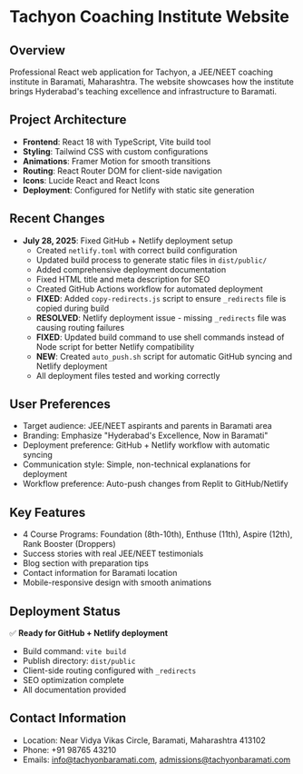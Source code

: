 # Tachyon Coaching Institute Website

## Overview
Professional React web application for Tachyon, a JEE/NEET coaching institute in Baramati, Maharashtra. The website showcases how the institute brings Hyderabad's teaching excellence and infrastructure to Baramati.

## Project Architecture
- **Frontend**: React 18 with TypeScript, Vite build tool
- **Styling**: Tailwind CSS with custom configurations
- **Animations**: Framer Motion for smooth transitions
- **Routing**: React Router DOM for client-side navigation
- **Icons**: Lucide React and React Icons
- **Deployment**: Configured for Netlify with static site generation

## Recent Changes
- **July 28, 2025**: Fixed GitHub + Netlify deployment setup
  - Created `netlify.toml` with correct build configuration
  - Updated build process to generate static files in `dist/public/`
  - Added comprehensive deployment documentation
  - Fixed HTML title and meta description for SEO
  - Created GitHub Actions workflow for automated deployment
  - **FIXED**: Added `copy-redirects.js` script to ensure `_redirects` file is copied during build
  - **RESOLVED**: Netlify deployment issue - missing `_redirects` file was causing routing failures
  - **FIXED**: Updated build command to use shell commands instead of Node script for better Netlify compatibility
  - **NEW**: Created `auto_push.sh` script for automatic GitHub syncing and Netlify deployment
  - All deployment files tested and working correctly

## User Preferences
- Target audience: JEE/NEET aspirants and parents in Baramati area
- Branding: Emphasize "Hyderabad's Excellence, Now in Baramati"
- Deployment preference: GitHub + Netlify workflow with automatic syncing
- Communication style: Simple, non-technical explanations for deployment
- Workflow preference: Auto-push changes from Replit to GitHub/Netlify

## Key Features
- 4 Course Programs: Foundation (8th-10th), Enthuse (11th), Aspire (12th), Rank Booster (Droppers)
- Success stories with real JEE/NEET testimonials
- Blog section with preparation tips
- Contact information for Baramati location
- Mobile-responsive design with smooth animations

## Deployment Status
✅ **Ready for GitHub + Netlify deployment**
- Build command: `vite build`
- Publish directory: `dist/public`
- Client-side routing configured with `_redirects`
- SEO optimization complete
- All documentation provided

## Contact Information
- Location: Near Vidya Vikas Circle, Baramati, Maharashtra 413102
- Phone: +91 98765 43210
- Emails: info@tachyonbaramati.com, admissions@tachyonbaramati.com